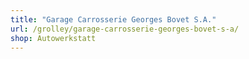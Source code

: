 ```yaml
---
title: "Garage Carrosserie Georges Bovet S.A."
url: /grolley/garage-carrosserie-georges-bovet-s-a/
shop: Autowerkstatt
---
```

